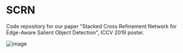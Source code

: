 # SCRN
Code repository for our paper "Stacked Cross Refinement Network for Edge-Aware Salient Object Detection", ICCV 2019 poster.

![image](https://github.com/wuzhe71/SCAN/blob/master/figure/framework.png)
